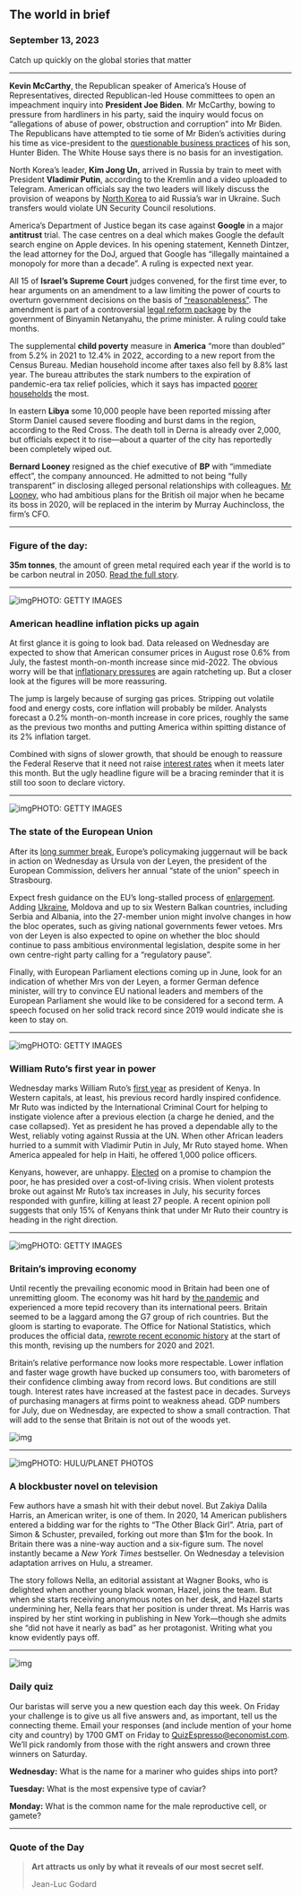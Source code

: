 ## The world in brief

### September 13, 2023

Catch up quickly on the global stories that matter



------



**Kevin McCarthy**, the Republican speaker of America’s House of Representatives, directed Republican-led House committees to open an impeachment inquiry into **President Joe Biden**. Mr McCarthy, bowing to pressure from hardliners in his party, said the inquiry would focus on “allegations of abuse of power, obstruction and corruption” into Mr Biden. The Republicans have attempted to tie some of Mr Biden’s activities during his time as vice-president to the [questionable business practices](https://www.economist.com/united-states/2023/09/11/hunter-bidens-woes-and-a-new-impeachment-saga-will-go-on-and-on) of his son, Hunter Biden. The White House says there is no basis for an investigation.

North Korea’s leader, **Kim Jong Un,** arrived in Russia by train to meet with President **Vladimir Putin**, according to the Kremlin and a video uploaded to Telegram. American officials say the two leaders will likely discuss the provision of weapons by [North Korea](https://www.economist.com/asia/2023/07/24/kim-jong-un-has-no-desire-to-let-his-country-rejoin-the-world) to aid Russia’s war in Ukraine. Such transfers would violate UN Security Council resolutions.

America’s Department of Justice began its case against **Google** in a major **antitrust** trial. The case centres on a deal which makes Google the default search engine on Apple devices. In his opening statement, Kenneth Dintzer, the lead attorney for the DoJ, argued that Google has “illegally maintained a monopoly for more than a decade”. A ruling is expected next year.

All 15 of **Israel’s Supreme Court** judges convened, for the first time ever, to hear arguments on an amendment to a law limiting the power of courts to overturn government decisions on the basis of [“reasonableness”](https://www.economist.com/middle-east-and-africa/2023/07/17/israels-constitutional-chaos-is-far-from-over). The amendment is part of a controversial [legal reform package](https://www.economist.com/middle-east-and-africa/2023/07/24/a-blow-against-israels-supreme-court-plunges-the-country-into-crisis) by the government of Binyamin Netanyahu, the prime minister. A ruling could take months.

The supplemental **child poverty** measure in **America** “more than doubled” from 5.2% in 2021 to 12.4% in 2022, according to a new report from the Census Bureau. Median household income after taxes also fell by 8.8% last year. The bureau attributes the stark numbers to the expiration of pandemic-era tax relief policies, which it says has impacted [poorer households](https://www.economist.com/special-report/2019/09/26/poverty-in-america-has-long-lasting-destructive-consequences-on-children) the most.

In eastern **Libya** some 10,000 people have been reported missing after Storm Daniel caused severe flooding and burst dams in the region, according to the Red Cross. The death toll in Derna is already over 2,000, but officials expect it to rise—about a quarter of the city has reportedly been completely wiped out.

**Bernard Looney** resigned as the chief executive of **BP** with “immediate effect”, the company announced. He admitted to not being “fully transparent” in disclosing alleged personal relationships with colleagues. [Mr Looney](https://www.economist.com/business/2020/09/19/how-bps-newish-boss-sees-the-future-of-fossil-fuels), who had ambitious plans for the British oil major when he became its boss in 2020, will be replaced in the interim by Murray Auchincloss, the firm’s CFO.



------



### Figure of the day: 

**35m tonnes**, the amount of green metal required each year if the world is to be carbon neutral in 2050. [Read the full story](https://www.economist.com/finance-and-economics/2023/09/11/how-to-avoid-a-green-metals-crunch).



------



![img](https://niceboy.online/insight/public/Espresso/PHOTOS/20230916_dap315.jpg)PHOTO: GETTY IMAGES

### American headline inflation picks up again

At first glance it is going to look bad. Data released on Wednesday are expected to show that American consumer prices in August rose 0.6% from July, the fastest month-on-month increase since mid-2022. The obvious worry will be that [inflationary pressures](https://www.economist.com/finance-and-economics/2023/07/13/is-americas-inflationary-fever-breaking) are again ratcheting up. But a closer look at the figures will be more reassuring.

The jump is largely because of surging gas prices. Stripping out volatile food and energy costs, core inflation will probably be milder. Analysts forecast a 0.2% month-on-month increase in core prices, roughly the same as the previous two months and putting America within spitting distance of its 2% inflation target.

Combined with signs of slower growth, that should be enough to reassure the Federal Reserve that it need not raise [interest rates](https://www.economist.com/podcasts/2023/08/03/what-weve-learnt-from-the-great-hike) when it meets later this month. But the ugly headline figure will be a bracing reminder that it is still too soon to declare victory.



------



![img](https://niceboy.online/insight/public/Espresso/PHOTOS/20230916_dap310.jpg)PHOTO: GETTY IMAGES

### The state of the European Union

After its [long summer break](https://www.economist.com/europe/2003/08/07/a-holiday-from-history), Europe’s policymaking juggernaut will be back in action on Wednesday as Ursula von der Leyen, the president of the European Commission, delivers her annual “state of the union” speech in Strasbourg.

Expect fresh guidance on the EU’s long-stalled process of [enlargement](https://www.economist.com/europe/2023/06/01/europe-makes-a-show-of-unity-with-ukraine-and-other-neighbours). Adding [Ukraine](https://www.economist.com/graphic-detail/2023/09/11/europe-not-america-is-now-ukraines-largest-backer), Moldova and up to six Western Balkan countries, including Serbia and Albania, into the 27-member union might involve changes in how the bloc operates, such as giving national governments fewer vetoes. Mrs von der Leyen is also expected to opine on whether the bloc should continue to pass ambitious environmental legislation, despite some in her own centre-right party calling for a “regulatory pause”.

Finally, with European Parliament elections coming up in June, look for an indication of whether Mrs von der Leyen, a former German defence minister, will try to convince EU national leaders and members of the European Parliament she would like to be considered for a second term. A speech focused on her solid track record since 2019 would indicate she is keen to stay on.



------



![img](https://niceboy.online/insight/public/Espresso/PHOTOS/20230916_dap314.jpg)PHOTO: GETTY IMAGES

### William Ruto’s first year in power

Wednesday marks William Ruto’s [first year](https://www.economist.com/middle-east-and-africa/2023/09/11/kenyas-president-william-ruto-shows-two-sides) as president of Kenya. In Western capitals, at least, his previous record hardly inspired confidence. Mr Ruto was indicted by the International Criminal Court for helping to instigate violence after a previous election (a charge he denied, and the case collapsed). Yet as president he has proved a dependable ally to the West, reliably voting against Russia at the UN. When other African leaders hurried to a summit with Vladimir Putin in July, Mr Ruto stayed home. When America appealed for help in Haiti, he offered 1,000 police officers.

Kenyans, however, are unhappy. [Elected](https://www.economist.com/middle-east-and-africa/2022/08/18/william-ruto-is-declared-kenyas-next-president) on a promise to champion the poor, he has presided over a cost-of-living crisis. When violent protests broke out against Mr Ruto’s tax increases in July, his security forces responded with gunfire, killing at least 27 people. A recent opinion poll suggests that only 15% of Kenyans think that under Mr Ruto their country is heading in the right direction.



------



![img](https://niceboy.online/insight/public/Espresso/PHOTOS/20230916_dap311.jpg)PHOTO: GETTY IMAGES

### Britain’s improving economy

Until recently the prevailing economic mood in Britain had been one of unremitting gloom. The economy was hit hard by [the pandemic](https://www.economist.com/britain/2023/02/16/the-shape-of-the-post-pandemic-economy-in-britain) and experienced a more tepid recovery than its international peers. Britain seemed to be a laggard among the G7 group of rich countries. But the gloom is starting to evaporate. The Office for National Statistics, which produces the official data, [rewrote recent economic history](https://www.economist.com/britain/2023/09/04/britains-statisticians-fix-a-blunder-and-find-a-bigger-economy) at the start of this month, revising up the numbers for 2020 and 2021.

Britain’s relative performance now looks more respectable. Lower inflation and faster wage growth have bucked up consumers too, with barometers of their confidence climbing away from record lows. But conditions are still tough. Interest rates have increased at the fastest pace in decades. Surveys of purchasing managers at firms point to weakness ahead. GDP numbers for July, due on Wednesday, are expected to show a small contraction. That will add to the sense that Britain is not out of the woods yet.

![img](https://niceboy.online/insight/public/Espresso/PHOTOS/20230916_DAC419.jpg)



------



![img](https://niceboy.online/insight/public/Espresso/PHOTOS/20230916_dap313.jpg)PHOTO: HULU/PLANET PHOTOS

### A blockbuster novel on television

Few authors have a smash hit with their debut novel. But Zakiya Dalila Harris, an American writer, is one of them. In 2020, 14 American publishers entered a bidding war for the rights to “The Other Black Girl”. Atria, part of Simon & Schuster, prevailed, forking out more than $1m for the book. In Britain there was a nine-way auction and a six-figure sum. The novel instantly became a *New York Times* bestseller. On Wednesday a television adaptation arrives on Hulu, a streamer.

The story follows Nella, an editorial assistant at Wagner Books, who is delighted when another young black woman, Hazel, joins the team. But when she starts receiving anonymous notes on her desk, and Hazel starts undermining her, Nella fears that her position is under threat. Ms Harris was inspired by her stint working in publishing in New York—though she admits she “did not have it nearly as bad” as her protagonist. Writing what you know evidently pays off.



------



![img](https://niceboy.online/insight/public/Espresso/PHOTOS/QuizNEW_168.jpeg)

### Daily quiz

Our baristas will serve you a new question each day this week. On Friday your challenge is to give us all five answers and, as important, tell us the connecting theme. Email your responses (and include mention of your home city and country) by 1700 GMT on Friday to [QuizEspresso@economist.com](https://mail.google.com/mail/?view=cm&fs=1&tf=1&to=QuizEspresso@economist.com). We’ll pick randomly from those with the right answers and crown three winners on Saturday.

**Wednesday:** What is the name for a mariner who guides ships into port?

**Tuesday:** What is the most expensive type of caviar?

**Monday:** What is the common name for the male reproductive cell, or gamete?



------



### Quote of the Day

> **Art attracts us only by what it reveals of our most secret self.**
>
> Jean-Luc Godard





